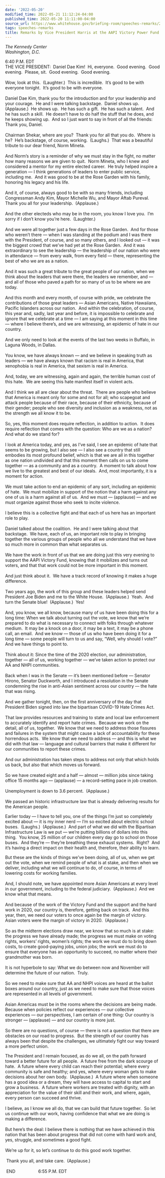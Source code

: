 ```yaml
---
date: '2022-05-20'
modified_time: 2022-05-21 11:12:24-04:00
published_time: 2022-05-20 11:11:00-04:00
source_url: https://www.whitehouse.gov/briefing-room/speeches-remarks/2022/05/20/remarks-by-vice-president-harris-at-the-aapi-victory-power-fund-celebration/
tags: speeches-remarks
title: Remarks by Vice President Harris at the AAPI Victory Power Fund Celebration
---
```

 
  
*The Kennedy Center  
*Washington, D.C.**

6:40 P.M. EDT  
THE VICE PRESIDENT:  Daniel Dae Kim!  Hi, everyone.  Good evening.  Good
evening.  Please, sit.  Good evening.  Good evening.   
   
Wow, look at this.  (Laughter.)  This is incredible.  It’s good to be
with everyone tonight.  It’s good to be with everyone.  
   
Daniel Dae Kim, thank you for the introduction and for your leadership
and your courage.  He and I were talking backstage.  Daniel shows up. 
(Applause.)  He shows up.  He has such a gift.  He has such a talent. 
And he has such a skill.  He doesn’t have to do half the stuff that he
does, and he keeps showing up.  And so I just want to say in front of
all the friends: Thank you, Daniel.   
   
Chairman Shekar, where are you?  Thank you for all that you do.  Where
is he?  He’s backstage, of course, working.  (Laughs.)  That was a
beautiful tribute to our dear friend, Norm Mineta.  
   
And Norm’s story is a reminder of why we must stay in the fight, no
matter how many reasons we are given to quit.  Norm Mineta, who I knew
and considered a mentor for my entire elected career.  He truly helped
inspire a generation — I think generations of leaders to enter public
service, including me.  And it was good to be at the Rose Garden with
his family, honoring his legacy and his life.  
   
And it, of course, always good to be with so many friends, including
Congressman Andy Kim, Mayor Michelle Wu, and Mayor Aftab Pureval.  Thank
you all for your leadership.  (Applause.)  
   
And the other electeds who may be in the room, you know I love you.  I’m
sorry if I don’t know you’re here.  (Laughter.)   
   
And we were all together just a few days in the Rose Garden.  And for
those who weren’t there — when I was standing at the podium and I was
there with the President, of course, and so many others, and I looked
out — it was the biggest crowd that we’ve had yet at the Rose Garden. 
And it was extraordinary to see the leadership — the leadership of our
nation who were in attendance — from every walk, from every field —
there, representing the best of who we are as a nation.  
   
And it was such a great tribute to the great people of our nation, when
we think about the leaders that were there, the leaders we remember, and
— and all of those who paved a path for so many of us to be where we are
today.  
   
And this month and every month, of course with pride, we celebrate the
contributions of those great leaders — Asian Americans, Native
Hawaiians, Pacific Islanders across our nation.  And within the
celebration, of course, this year and, sadly, last year and before, it
is impossible to celebrate and ignore that we celebrate at a time — I am
saying at this moment in this time — where I believe there’s, and we are
witnessing, an epidemic of hate in our country.  
   
And we only need to look at the events of the last two weeks in Buffalo,
in Laguna Woods, in Dallas.  
   
You know, we have always known — and we believe in speaking truth as
leaders — we have always known that racism is real in America, that
xenophobia is real in America, that sexism is real in America.  
   
And, today, we are witnessing, again and again, the terrible human cost
of this hate.  We are seeing this hate manifest itself in violent
acts.  
   
And I think we all are clear about the threat.  There are people who
believe that America is meant only for some and not for all; who
scapegoat and attack people because of their race, because of their
ethnicity, because of their gender; people who see diversity and
inclusion as a weakness, not as the strength we all know it to be.  
   
So, yes, this moment does require reflection, in addition to action.  It
does require reflection that comes with the question: Who are we as a
nation?  And what do we stand for?  
   
I look at America today, and yes, as I’ve said, I see an epidemic of
hate that seems to be growing, but I also see — I also see a country
that still embodies its most profound belief, which is that we are all
in this together as one nation undivided and that this moment then calls
on us to come together — as a community and as a country.  A moment to
talk about how we live to the greatest and best of our ideals.  And,
most importantly, it is a moment for action.  
   
We must take action to end an epidemic of any sort, including an
epidemic of hate.  We must mobilize in support of the notion that a harm
against any one of us is a harm against all of us.  And we must —
(applause) — and we must organize against those who seek to incite
violence.  
   
I believe this is a collective fight and that each of us here has an
important role to play.  
   
Daniel talked about the coalition.  He and I were talking about that
backstage.  We have, each of us, an important role to play in bringing
together the various groups of people who all we understand that we have
so much more in common than what separates us.   
   
We have the work in front of us that we are doing just this very evening
to support the AAPI Victory Fund, knowing that it mobilizes and turns
out voters, and that that work could not be more important in this
moment.  
   
And just think about it.  We have a track record of knowing it makes a
huge difference.  
   
Two years ago, the work of this group and these leaders helped send
President Joe Biden and me to the White House.  (Applause.)  Yeah.  And
turn the Senate blue!  (Applause.)  Yes!  
   
And, you know, we all know, because many of us have been doing this for
a long time: When we talk about turning out the vote, we know that we’re
prepared to do what is necessary to connect with folks through whatever
medium.  It may be a knock on a door, it may be a text, it may be a
phone call, an email.  And we know — those of us who have been doing it
for a long time — some people will turn to us and say, “Well, why should
I vote?”  And we have things to point to.   
   
Think about it: Since the time of the 2020 election, our administration,
together — all of us, working together — we’ve taken action to protect
our AA and NHPI communities.  
   
Back when I was in the Senate — it’s been mentioned before — Senator
Hirono, Senator Duckworth, and I introduced a resolution in the Senate
condemning the rise in anti-Asian sentiment across our country — the
hate that was rising.  
   
And we gather tonight, then, on the first anniversary of the day that
President Biden signed into law the bipartisan COVID-19 Hate Crimes
Act.  
   
That law provides resources and training to state and local law
enforcement to accurately identify and report hate crimes.  Because we
work on the detail, all of us, together.  We know that we need to
address those fissures and failures in the system that might cause a
lack of accountability for these horrendous acts.  We know that we need
to address — and this is what we did with that law — language and
cultural barriers that make it different for our communities to report
these crimes.  
   
And our administration has taken steps to address not only that which
holds us back, but also that which moves us forward.  
   
So we have created eight and a half — almost — million jobs since taking
office 15 months ago — (applause) — a record-setting pace in job
creation.   
   
Unemployment is down to 3.6 percent.  (Applause.)   
   
We passed an historic infrastructure law that is already delivering
results for the American people.  
  
Earlier today — I have to tell you, one of the things I’m just so
completely excited about — it is my inner nerd — I’m so excited about
electric school buses.  (Laughs.)  (Applause.)  And part of what we did
with the Bipartisan Infrastructure Law is we put — we’re putting
billions of dollars into this thing.  You know, 25 million of our
children every day go to school on those buses.  And they’re — they’re
breathing these exhaust systems.  Right?  And it’s having a direct
impact on their health and, therefore, their ability to learn.  
  
But these are the kinds of things we’ve been doing, all of us, when we
get out the vote, when we remind people of what is at stake, and then
when we deliver, including what we will continue to do, of course, in
terms of lowering costs for working families.  
   
And, I should note, we have appointed more Asian Americans at every
level in our government, including to the federal judiciary. 
(Applause.)  And we know what that means.  
   
And because of the work of the Victory Fund and the support and the hard
work in 2020, our country is, therefore, getting back on track.  And
this year, then, we need our voters to once again be the margin of
victory.  Asian voters were the margin of victory in 2020. 
(Applause.)  
   
So as the midterm elections draw near, we know that so much is at stake:
the progress we have already made; the progress we must make on voting
rights, workers’ rights, women’s rights; the work we must do to bring
down costs, to create good-paying jobs, union jobs; the work we must do
to ensure that everyone has an opportunity to succeed, no matter where
their grandmother was born.  
   
It is not hyperbole to say: What we do between now and November will
determine the future of our nation.  Truly.  
   
So we need to make sure that AA and NHPI voices are heard at the ballot
boxes around our country, just as we need to make sure that those voices
are represented in all levels of government.  
   
Asian Americas must be in the rooms where the decisions are being made. 
Because when policies reflect our experiences — our collective
experiences — our perspectives, I am certain of one thing: Our country
is stronger — (applause) — and our country is more just.  
   
So there are no questions, of course — there is not a question that
there are obstacles on our road to progress.  But the strength of our
country has always been that despite the challenges, we ultimately fight
our way toward a more perfect union.  
  
The President and I remain focused, as do we all, on the path forward
toward a better future for all people.  A future free from the dark
scourge of hate.  A future where every child can reach their potential;
where every community is safe and healthy; and yes, where every woman
gets to make decisions about her own body.  (Applause.)  A future where
when someone has a good idea or a dream, they will have access to
capital to start and grow a business.  A future where workers are
treated with dignity, with an appreciation for the value of their skill
and their work, and where, again, every person can succeed and
thrive.   
   
I believe, as I know we all do, that we can build that future together. 
So let us continue with our work, having confidence that what we are
doing is making a difference.   
   
But here’s the deal: I believe there is nothing that we have achieved in
this nation that has been about progress that did not come with hard
work and, yes, struggle, and sometimes a good fight.  
      
We’re up for it, so let’s continue to do this good work together.  
   
 Thank you all, and take care.  (Applause.)  
   
 END                   6:55 P.M. EDT  
  
